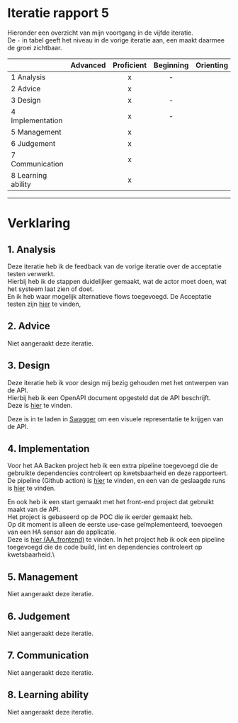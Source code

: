 # Iteratie rapport 5

Hieronder een overzicht van mijn voortgang in de vijfde iteratie.\
De `-` in tabel geeft het niveau in de vorige iteratie aan, een maakt daarmee de groei zichtbaar.

|                    | Advanced | Proficient | Beginning | Orienting | Undefined |
|--------------------|:--------:|:----------:|:---------:|:---------:|:---------:|
| 1 Analysis         |          |     x      |     -     |           |           |
| 2 Advice           |          |     x      |           |           |           |
| 3 Design           |          |     x      |     -     |           |           |
| 4 Implementation   |          |     x      |     -     |           |           |
| 5 Management       |          |     x      |           |           |           |
| 6 Judgement        |          |     x      |           |           |           |
| 7 Communication    |          |     x      |           |           |           |
| 8 Learning ability |          |     x      |           |           |           |

---
# Verklaring

## 1. Analysis
Deze iteratie heb ik de feedback van de vorige iteratie over de acceptatie testen verwerkt.\
Hierbij heb ik de stappen duidelijker gemaakt, wat de actor moet doen, wat het systeem laat zien of doet.\
En ik heb waar mogelijk alternatieve flows toegevoegd.
De Acceptatie testen zijn [hier](https://github.com/S7HaMachineLearning/documentation/blob/main/S7HaMachineLearning/Documenten/1.%20Acceptatie%20tests.md) te vinden,

## 2. Advice
Niet aangeraakt deze iteratie.

## 3. Design
Deze iteratie heb ik voor design mij bezig gehouden met het ontwerpen van de API.\
Hierbij heb ik een OpenAPI document opgesteld dat de API beschrijft.\
Deze is [hier](https://github.com/S7HaMachineLearning/documentation/blob/main/S7HaMachineLearning/Onderzoeken/Bram/7.%20API%20doc.yaml) te vinden.

Deze is in te laden in [Swagger](https://editor.swagger.io/) om een visuele representatie te krijgen van de API.


## 4. Implementation

Voor het AA Backen project heb ik een extra pipeline toegevoegd die de gebruikte dependencies controleert op kwetsbaarheid en deze rapporteert.\
De pipeline (Github action) is [hier](https://github.com/S7HaMachineLearning/AA_backend/blob/main/.github/workflows/lint_test.yml) te vinden, en een van de geslaagde runs is [hier](https://github.com/S7HaMachineLearning/AA_backend/actions/runs/5014355533) te vinden.

En ook heb ik een start gemaakt met het front-end project dat gebruikt maakt van de API.\
Het project is gebaseerd op de POC die ik eerder gemaakt heb.\
Op dit moment is alleen de eerste use-case geïmplementeerd, toevoegen van een HA sensor aan de applicatie.\
Deze is [hier (AA_frontend)](https://github.com/S7HaMachineLearning/AA_frontend) te vinden.
In het project heb ik ook een pipeline toegevoegd die de code build, lint en dependencies controleert op kwetsbaarheid.\ 


## 5. Management
Niet aangeraakt deze iteratie.

## 6. Judgement
Niet aangeraakt deze iteratie.

## 7. Communication
Niet aangeraakt deze iteratie.

## 8. Learning ability
Niet aangeraakt deze iteratie.
